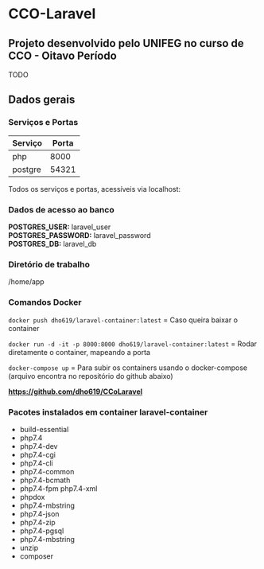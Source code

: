 # CCO-Laravel

## Projeto desenvolvido pelo UNIFEG no curso de CCO - Oitavo Período  

TODO

## Dados gerais  

### Serviços e Portas

| Serviço | Porta |
|---------|-------|
|php      |8000   |
|postgre | 54321 |  

Todos os serviços e portas, acessíveis via localhost:<porta>  

### Dados de acesso ao banco

**POSTGRES_USER:** laravel_user  
**POSTGRES_PASSWORD:** laravel_password   
**POSTGRES_DB:** laravel_db  

### Diretório de trabalho

/home/app

### Comandos Docker

`docker push dho619/laravel-container:latest` = Caso queira baixar o container

`docker run -d -it -p 8000:8000 dho619/laravel-container:latest` = Rodar diretamente o container, mapeando a porta

`docker-compose up` = Para subir os containers usando o docker-compose (arquivo encontra no repositório do github abaixo)

**https://github.com/dho619/CCoLaravel**

### Pacotes instalados em container laravel-container

- build-essential  
- php7.4  
- php7.4-dev
- php7.4-cgi  
- php7.4-cli  
- php7.4-common  
- php7.4-bcmath  
- php7.4-fpm php7.4-xml  
- phpdox  
- php7.4-mbstring  
- php7.4-json
- php7.4-zip  
- php7.4-pgsql  
- php7.4-mbstring  
- unzip  
- composer
